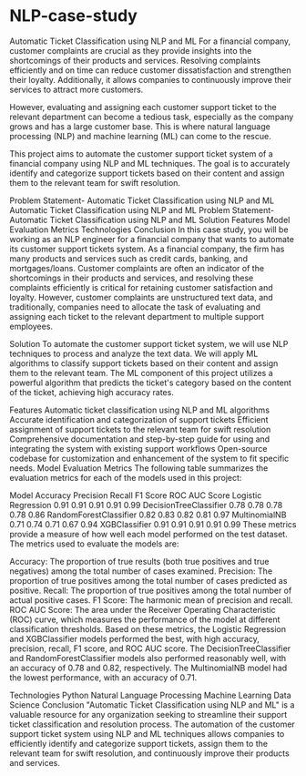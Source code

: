 # NLP-case-study
Automatic Ticket Classification using NLP and ML
For a financial company, customer complaints are crucial as they provide insights into the shortcomings of their products and services. Resolving complaints efficiently and on time can reduce customer dissatisfaction and strengthen their loyalty. Additionally, it allows companies to continuously improve their services to attract more customers.

However, evaluating and assigning each customer support ticket to the relevant department can become a tedious task, especially as the company grows and has a large customer base. This is where natural language processing (NLP) and machine learning (ML) can come to the rescue.

This project aims to automate the customer support ticket system of a financial company using NLP and ML techniques. The goal is to accurately identify and categorize support tickets based on their content and assign them to the relevant team for swift resolution.

Problem Statement- Automatic Ticket Classification using NLP and ML
Automatic Ticket Classification using NLP and ML
Problem Statement- Automatic Ticket Classification using NLP and ML
Solution
Features
Model Evaluation Metrics
Technologies
Conclusion
In this case study, you will be working as an NLP engineer for a financial company that wants to automate its customer support tickets system. As a financial company, the firm has many products and services such as credit cards, banking, and mortgages/loans. Customer complaints are often an indicator of the shortcomings in their products and services, and resolving these complaints efficiently is critical for retaining customer satisfaction and loyalty. However, customer complaints are unstructured text data, and traditionally, companies need to allocate the task of evaluating and assigning each ticket to the relevant department to multiple support employees.

Solution
To automate the customer support ticket system, we will use NLP techniques to process and analyze the text data. We will apply ML algorithms to classify support tickets based on their content and assign them to the relevant team. The ML component of this project utilizes a powerful algorithm that predicts the ticket's category based on the content of the ticket, achieving high accuracy rates.

Features
Automatic ticket classification using NLP and ML algorithms
Accurate identification and categorization of support tickets
Efficient assignment of support tickets to the relevant team for swift resolution
Comprehensive documentation and step-by-step guide for using and integrating the system with existing support workflows
Open-source codebase for customization and enhancement of the system to fit specific needs.
Model Evaluation Metrics
The following table summarizes the evaluation metrics for each of the models used in this project:

Model	Accuracy	Precision	Recall	F1 Score	ROC AUC Score
Logistic Regression	0.91	0.91	0.91	0.91	0.99
DecisionTreeClassifier	0.78	0.78	0.78	0.78	0.86
RandomForestClassifier	0.82	0.83	0.82	0.81	0.97
MultinomialNB	0.71	0.74	0.71	0.67	0.94
XGBClassifier	0.91	0.91	0.91	0.91	0.99
These metrics provide a measure of how well each model performed on the test dataset. The metrics used to evaluate the models are:

Accuracy: The proportion of true results (both true positives and true negatives) among the total number of cases examined.
Precision: The proportion of true positives among the total number of cases predicted as positive.
Recall: The proportion of true positives among the total number of actual positive cases.
F1 Score: The harmonic mean of precision and recall.
ROC AUC Score: The area under the Receiver Operating Characteristic (ROC) curve, which measures the performance of the model at different classification thresholds.
Based on these metrics, the Logistic Regression and XGBClassifier models performed the best, with high accuracy, precision, recall, F1 score, and ROC AUC score. The DecisionTreeClassifier and RandomForestClassifier models also performed reasonably well, with an accuracy of 0.78 and 0.82, respectively. The MultinomialNB model had the lowest performance, with an accuracy of 0.71.

Technologies
Python
Natural Language Processing
Machine Learning
Data Science
Conclusion
"Automatic Ticket Classification using NLP and ML" is a valuable resource for any organization seeking to streamline their support ticket classification and resolution process. The automation of the customer support ticket system using NLP and ML techniques allows companies to efficiently identify and categorize support tickets, assign them to the relevant team for swift resolution, and continuously improve their products and services.
